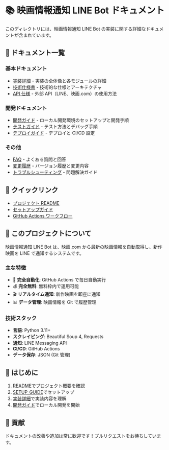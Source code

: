 # 📚 映画情報通知 LINE Bot ドキュメント

このディレクトリには、映画情報通知 LINE Bot の実装に関する詳細なドキュメントが含まれています。

## 📑 ドキュメント一覧

### 基本ドキュメント

- [実装詳細](implementation_details.md) - 実装の全体像と各モジュールの詳細
- [技術仕様書](technical_specifications.md) - 技術的な仕様とアーキテクチャ
- [API 仕様](api_specifications.md) - 外部 API（LINE、映画.com）の使用方法

### 開発ドキュメント

- [開発ガイド](development_guide.md) - ローカル開発環境のセットアップと開発手順
- [テストガイド](testing_guide.md) - テスト方法とデバッグ手順
- [デプロイガイド](deployment_guide.md) - デプロイと CI/CD 設定

### その他

- [FAQ](faq.md) - よくある質問と回答
- [変更履歴](changelog.md) - バージョン履歴と変更内容
- [トラブルシューティング](troubleshooting.md) - 問題解決ガイド

## 📖 クイックリンク

- [プロジェクト README](../README.md)
- [セットアップガイド](../SETUP_GUIDE.md)
- [GitHub Actions ワークフロー](../.github/workflows/README.md)

## 🎯 このプロジェクトについて

映画情報通知 LINE Bot は、映画.com から最新の映画情報を自動取得し、新作映画を LINE で通知するシステムです。

### 主な特徴

- 🔄 **完全自動化**: GitHub Actions で毎日自動実行
- 💰 **完全無料**: 無料枠内で運用可能
- 🎬 **リアルタイム通知**: 新作映画を即座に通知
- 📊 **データ管理**: 映画情報を Git で履歴管理

### 技術スタック

- **言語**: Python 3.11+
- **スクレイピング**: Beautiful Soup 4, Requests
- **通知**: LINE Messaging API
- **CI/CD**: GitHub Actions
- **データ保存**: JSON (Git 管理)

## 🚀 はじめに

1. [README](../README.md)でプロジェクト概要を確認
2. [SETUP_GUIDE](../SETUP_GUIDE.md)でセットアップ
3. [実装詳細](implementation_details.md)で実装内容を理解
4. [開発ガイド](development_guide.md)でローカル開発を開始

## 🤝 貢献

ドキュメントの改善や追加は常に歓迎です！プルリクエストをお待ちしています。
